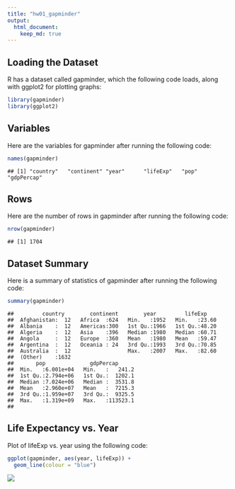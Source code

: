 ```yaml
---
title: "hw01_gapminder"
output:
  html_document:
    keep_md: true
---
```


## Loading the Dataset

R has a dataset called gapminder, which the following code loads, along with ggplot2 for plotting graphs:
 

```r
library(gapminder)
library(ggplot2)
```


## Variables

Here are the variables for gapminder after running the following code:


```r
names(gapminder)
```

```
## [1] "country"   "continent" "year"      "lifeExp"   "pop"       "gdpPercap"
```

## Rows

Here are the number of rows in gapminder after running the following code:


```r
nrow(gapminder)
```

```
## [1] 1704
```

## Dataset Summary

Here is a summary of statistics of gapminder after running the following code:


```r
summary(gapminder)
```

```
##         country        continent        year         lifeExp     
##  Afghanistan:  12   Africa  :624   Min.   :1952   Min.   :23.60  
##  Albania    :  12   Americas:300   1st Qu.:1966   1st Qu.:48.20  
##  Algeria    :  12   Asia    :396   Median :1980   Median :60.71  
##  Angola     :  12   Europe  :360   Mean   :1980   Mean   :59.47  
##  Argentina  :  12   Oceania : 24   3rd Qu.:1993   3rd Qu.:70.85  
##  Australia  :  12                  Max.   :2007   Max.   :82.60  
##  (Other)    :1632                                                
##       pop              gdpPercap       
##  Min.   :6.001e+04   Min.   :   241.2  
##  1st Qu.:2.794e+06   1st Qu.:  1202.1  
##  Median :7.024e+06   Median :  3531.8  
##  Mean   :2.960e+07   Mean   :  7215.3  
##  3rd Qu.:1.959e+07   3rd Qu.:  9325.5  
##  Max.   :1.319e+09   Max.   :113523.1  
## 
```

## Life Expectancy vs. Year

Plot of lifeExp vs. year using the following code:


```r
ggplot(gapminder, aes(year, lifeExp)) +
  geom_line(colour = "blue")
```

![](hw01_gapminder_files/figure-html/unnamed-chunk-4-1.png)<!-- -->

